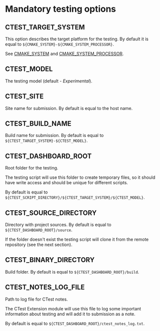 #  Mandatory testing options

## CTEST_TARGET_SYSTEM

This option describes the target platform for the testing.
By default it is equal to `${CMAKE_SYSTEM}-${CMAKE_SYSTEM_PROCESSOR}`.

See [CMAKE_SYSTEM] and [CMAKE_SYSTEM_PROCESSOR].

## CTEST_MODEL

The testing model (default - *Experimental*).

## CTEST_SITE

Site name for submission. By default is equal to the host name.

## CTEST_BUILD_NAME

Build name for submission. By default is equal to `${CTEST_TARGET_SYSTEM}-${CTEST_MODEL}`.

## CTEST_DASHBOARD_ROOT

Root folder for the testing.

The testing script will use this folder to create temporary files,
so it should have write access and should be unique for different scripts.

By default is equal to `${CTEST_SCRIPT_DIRECTORY}/${CTEST_TARGET_SYSTEM}/${CTEST_MODEL}`.

## CTEST_SOURCE_DIRECTORY

Directory with project sources. By default is equal to `${CTEST_DASHBOARD_ROOT}/source`.

If the folder doesn't exist the testing script will clone it from the remote repository
(see the next section).

## CTEST_BINARY_DIRECTORY

Build folder. By default is equal to `${CTEST_DASHBOARD_ROOT}/build`.

## CTEST_NOTES_LOG_FILE

Path to log file for CTest notes.

The CTest Extension module will use this file to log some important information
about testing and will add it to submission as a note.

By default is equal to `${CTEST_DASHBOARD_ROOT}/ctest_notes_log.txt`.

[CMAKE_SYSTEM]: <http://www.cmake.org/cmake/help/v3.1/variable/CMAKE_SYSTEM.html>
[CMAKE_SYSTEM_PROCESSOR]: <http://www.cmake.org/cmake/help/v3.1s/variable/CMAKE_SYSTEM_PROCESSOR.html>

